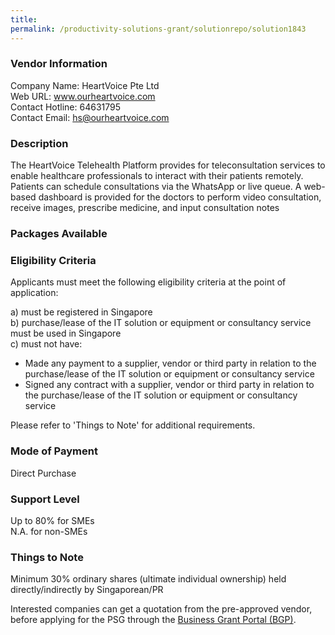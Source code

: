 ```yaml
---
title: 
permalink: /productivity-solutions-grant/solutionrepo/solution1843
---
```


### Vendor Information
Company Name: HeartVoice Pte Ltd<br>Web URL: www.ourheartvoice.com<br>Contact Hotline: 64631795<br>Contact Email: hs@ourheartvoice.com<br>

### Description

The HeartVoice Telehealth Platform provides for teleconsultation services to enable healthcare professionals to interact with their patients remotely. Patients can schedule consultations via the WhatsApp or live queue.  A web-based dashboard is provided for the doctors to perform video consultation, receive images, prescribe medicine, and input consultation notes

### Packages Available


### Eligibility Criteria

Applicants must meet the following eligibility criteria at the point of application:

a) must be registered in Singapore <br>
b) purchase/lease of the IT solution or equipment or consultancy service must be used in Singapore <br>
c) must not have:
- Made any payment to a supplier, vendor or third party in relation to the purchase/lease of the IT solution or equipment or consultancy service
- Signed any contract with a supplier, vendor or third party in relation to the purchase/lease of the IT solution or equipment or consultancy service

Please refer to 'Things to Note' for additional requirements.

### Mode of Payment
Direct Purchase 

### Support Level
Up to 80% for SMEs <br>
N.A. for non-SMEs

### Things to Note
Minimum 30% ordinary shares (ultimate individual ownership) held directly/indirectly by Singaporean/PR

Interested companies can get a quotation from the pre-approved vendor, before applying for the PSG through the <a target='_blank' href='https://www.businessgrants.gov.sg/'>Business Grant Portal (BGP)</a>.
